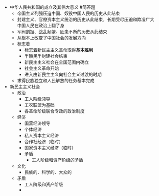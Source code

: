 - 中华人民共和国的成立及其伟大意义 #简答题
	- 帝国主义列强压迫中国、奴役中国人民的历史从此结束
	- 封建主义、官僚资本主义统治的历史从此结束，长期受尽压迫和欺凌广大中国人民在政治上翻了身
	- 军阀割据、战乱频繁、匪患不断的历史从此结束
	- 从根本上改变了中国社会的发展方向
	- 标志着
		- 标志着新民主主义革命取得**基本胜利**
		- 半殖民半封建社会结束
		- 新民主主义社会在全国范围内确立
		- 社会主义革命开始
		- 进入由新民主主义向社会主义过渡的时期
	- 求得民族独立和人民解放的任务基本完成
- 新民主主义社会
	- 政治
		- 工人阶级领导
		- 工农联盟为基础
		- 各革命阶级联合专政的政治制度
	- 经济
		- 国营经济领导
		- 个体经济
		- 私人资本主义经济
		- 合作社经济（临时）
		- 国家资本主义经济（临时）
		- 矛盾
			- 工人阶级和资产阶级的矛盾
	- 文化
		- 民族的、科学的、大众的
	- 矛盾
		- 工人阶级和资产阶级
		-